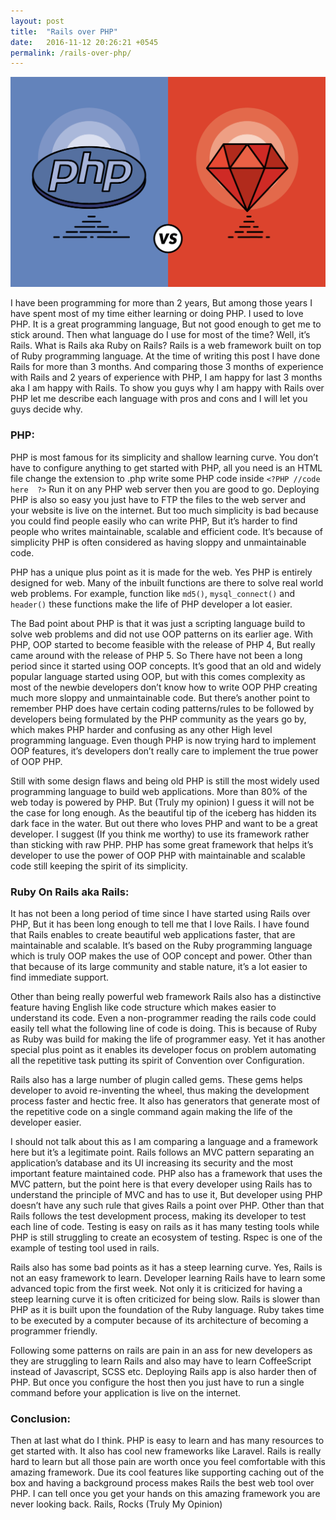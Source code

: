 ```yaml
---
layout: post
title:  "Rails over PHP"
date:   2016-11-12 20:26:21 +0545
permalink: /rails-over-php/
---
```


<img src="/images/railsvsphp.png">

I have been programming for more than 2 years, But among those years I have spent most of my time either learning or doing PHP. I used to love PHP. It is a great programming language, But not good enough to get me to stick around. Then what language do I use for most of the time? Well, it’s Rails. What is Rails aka Ruby on Rails? Rails is a web framework built on top of Ruby programming language. At the time of writing this post I have done Rails for more than 3 months. And comparing those 3 months of experience with Rails and  2 years of experience with PHP, I am happy for last 3 months aka I am happy with Rails. To show you guys why I am happy with Rails over PHP let me describe each language with pros and cons and I will let you guys decide why.


### **PHP:**


PHP is most famous for its simplicity and shallow learning curve. You don’t have to configure anything to get started with PHP, all you need is an HTML file change the extension to .php write some PHP code inside `<?PHP //code here  ?>` Run it on any PHP web server then you are good to go. Deploying PHP is also so easy you just have to FTP the files to the web server and your website is live on the internet. But too much simplicity is bad because you could find people easily who can write PHP, But it’s harder to find people who writes maintainable, scalable and efficient code. It’s because of simplicity PHP is often considered as having sloppy and unmaintainable code. 


PHP has a unique plus point as it is made for the web. Yes PHP is entirely designed for web. Many of the inbuilt functions are there to solve real world web problems. For example, function like `md5()`, `mysql_connect()` and `header()` these functions make the life of PHP developer a lot easier.


The Bad point about PHP is that it was just a scripting language build to solve web problems and did not use OOP patterns on its earlier age. With PHP, OOP started to become feasible with the release of PHP 4, But really came around with the release of PHP 5. So There have not been a long period since it started using OOP concepts. It’s good that an old and widely popular language started using OOP, but with this comes complexity as most of the newbie developers don’t know how to write OOP PHP creating much more sloppy and unmaintainable code. But there’s another point to remember PHP does have certain coding patterns/rules to be followed by developers being formulated by the PHP community as the years go by, which makes PHP harder and confusing as any other High level programming language. Even though PHP is now trying hard to implement OOP features, it’s developers don’t really care to implement the true power of OOP PHP. 


Still with some design flaws and being old PHP is still the most widely used programming language to build web applications. More than 80% of the web today is powered by PHP. But (Truly my opinion) I guess it will not be the case for long enough. As the beautiful tip of the iceberg has hidden its dark face in the water. But out there who loves PHP and want to be a great developer. I suggest (If you think me worthy) to use its framework rather than sticking with raw PHP. PHP has some great framework that helps it’s developer to use the power of OOP PHP with maintainable and scalable code still keeping the spirit of its simplicity.


### **Ruby On Rails aka Rails:** 


It has not been a long period of time since I have started using Rails over PHP, But it has been long enough to tell me that I love Rails. I have found that Rails enables to create beautiful web applications faster, that are maintainable and scalable. It’s based on the Ruby programming language which is truly OOP makes the use of OOP concept and power. Other than that because of its large community and stable nature, it’s a lot easier to find immediate support. 


Other than being really powerful web framework Rails also has a distinctive feature having English like code structure which makes easier to understand its code. Even a non-programmer reading the rails code could easily tell what the following line of code is doing. This is because of Ruby as Ruby was build for making the life of programmer easy. Yet it has another special plus point as it enables its developer focus on problem automating all the repetitive task putting its spirit of Convention over Configuration.


Rails also has a large number of plugin called gems. These gems helps developer to avoid re-inventing the wheel, thus making the development process faster and hectic free. It also has generators that generate most of the repetitive code on a single command again making the life of the developer easier. 


I should not talk about this as I am comparing a language and a framework here but it’s a legitimate point. Rails follows an MVC pattern separating an application’s database and its UI increasing its security and the most important feature maintained code. PHP also has a framework that uses the MVC pattern, but the point here is that every developer using Rails has to understand the principle of MVC and has to use it, But developer using PHP doesn’t have any such rule that gives Rails a point over PHP.  Other than that Rails follows the test development process, making its developer to test each line of code. Testing is easy on rails as it has many testing tools while PHP is still struggling to create an ecosystem of testing. Rspec is one of the example of testing tool used in rails.    


Rails also has some bad points as it has a steep learning curve. Yes, Rails is not an easy framework to learn. Developer learning Rails have to learn some advanced topic from the first week. Not only it is criticized for having a steep learning curve it is often criticized for being slow. Rails is slower than PHP as it is built upon the foundation of the Ruby language. Ruby takes time to be executed by a computer because of its architecture of becoming a programmer friendly. 


Following some patterns on rails are pain in an ass for new developers as they are struggling to learn Rails and also may have to learn CoffeeScript instead of Javascript, SCSS etc. Deploying Rails app is also harder then of PHP. But once you configure the host then you just have to run a single command before your application is live on the internet.  

### **Conclusion:**


Then at last what do I think. PHP is easy to learn and has many resources to get started with. It also has cool new frameworks like Laravel. Rails is really hard to learn but all those pain are worth once you feel comfortable with this amazing framework. Due its cool features like supporting caching out of the box and having a background process makes Rails the best web tool over PHP. I can tell once you get your hands on this amazing framework you are never looking back. Rails, Rocks  (Truly My Opinion) 




      










        










